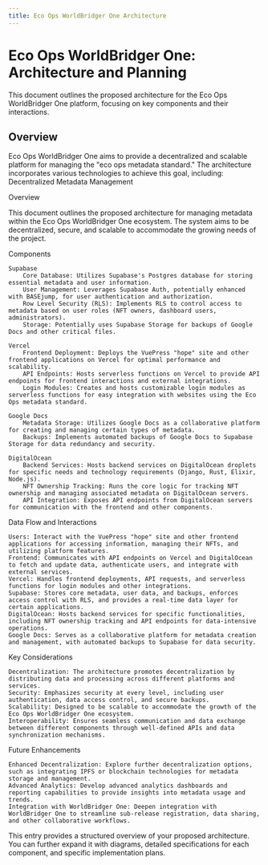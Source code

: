 ```yaml
---
title: Eco Ops WorldBridger One Architecture
---
```


# Eco Ops WorldBridger One: Architecture and Planning

This document outlines the proposed architecture for the Eco Ops WorldBridger One platform, focusing on key components and their interactions.

## Overview

Eco Ops WorldBridger One aims to provide a decentralized and scalable platform for managing the "eco ops metadata standard." The architecture incorporates various technologies to achieve this goal, including: Decentralized Metadata Management

Overview

This document outlines the proposed architecture for managing metadata within the Eco Ops WorldBridger One ecosystem. The system aims to be decentralized, secure, and scalable to accommodate the growing needs of the project.

Components

    Supabase
        Core Database: Utilizes Supabase's Postgres database for storing essential metadata and user information.
        User Management: Leverages Supabase Auth, potentially enhanced with BASEjump, for user authentication and authorization.
        Row Level Security (RLS): Implements RLS to control access to metadata based on user roles (NFT owners, dashboard users, administrators).
        Storage: Potentially uses Supabase Storage for backups of Google Docs and other critical files.

    Vercel
        Frontend Deployment: Deploys the VuePress "hope" site and other frontend applications on Vercel for optimal performance and scalability.
        API Endpoints: Hosts serverless functions on Vercel to provide API endpoints for frontend interactions and external integrations.
        Login Modules: Creates and hosts customizable login modules as serverless functions for easy integration with websites using the Eco Ops metadata standard.

    Google Docs
        Metadata Storage: Utilizes Google Docs as a collaborative platform for creating and managing certain types of metadata.
        Backups: Implements automated backups of Google Docs to Supabase Storage for data redundancy and security.

    DigitalOcean
        Backend Services: Hosts backend services on DigitalOcean droplets for specific needs and technology requirements (Django, Rust, Elixir, Node.js).
        NFT Ownership Tracking: Runs the core logic for tracking NFT ownership and managing associated metadata on DigitalOcean servers.
        API Integration: Exposes API endpoints from DigitalOcean servers for communication with the frontend and other components.

Data Flow and Interactions

    Users: Interact with the VuePress "hope" site and other frontend applications for accessing information, managing their NFTs, and utilizing platform features.
    Frontend: Communicates with API endpoints on Vercel and DigitalOcean to fetch and update data, authenticate users, and integrate with external services.
    Vercel: Handles frontend deployments, API requests, and serverless functions for login modules and other integrations.
    Supabase: Stores core metadata, user data, and backups, enforces access control with RLS, and provides a real-time data layer for certain applications.
    DigitalOcean: Hosts backend services for specific functionalities, including NFT ownership tracking and API endpoints for data-intensive operations.
    Google Docs: Serves as a collaborative platform for metadata creation and management, with automated backups to Supabase for data security.

Key Considerations

    Decentralization: The architecture promotes decentralization by distributing data and processing across different platforms and services.
    Security: Emphasizes security at every level, including user authentication, data access control, and secure backups.
    Scalability: Designed to be scalable to accommodate the growth of the Eco Ops WorldBridger One ecosystem.
    Interoperability: Ensures seamless communication and data exchange between different components through well-defined APIs and data synchronization mechanisms.

Future Enhancements

    Enhanced Decentralization: Explore further decentralization options, such as integrating IPFS or blockchain technologies for metadata storage and management.
    Advanced Analytics: Develop advanced analytics dashboards and reporting capabilities to provide insights into metadata usage and trends.
    Integration with WorldBridger One: Deepen integration with WorldBridger One to streamline sub-release registration, data sharing, and other collaborative workflows.

This entry provides a structured overview of your proposed architecture. You can further expand it with diagrams, detailed specifications for each component, and specific implementation plans.
